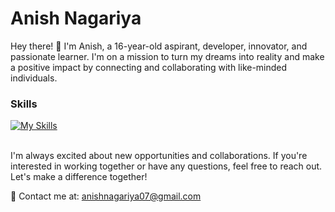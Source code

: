 # Anish Nagariya

Hey there! 👋 I'm Anish, a 16-year-old aspirant, developer, innovator, and passionate learner. I'm on a mission to turn my dreams into reality and make a positive impact by connecting and collaborating with like-minded individuals.
<br>
### Skills

[![My Skills](https://skillicons.dev/icons?i=aws,gcp,py,mongodb,tensorflow,git,cpp,css,html,js,&perline=5)](https://skillicons.dev)

<br>
I'm always excited about new opportunities and collaborations. If you're interested in working together or have any questions, feel free to reach out. Let's make a difference together!

📧 Contact me at: [anishnagariya07@gmail.com](anishnagariya07@gmail.com)
